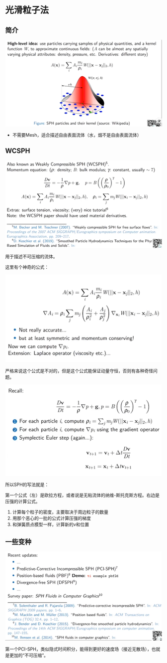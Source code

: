 # 光滑粒子法

## 简介

![](/img/2020-07-23-13-12-12.png)

- 不需要Mesh，适合描述自由表面流体（水，烟不是自由表面流体）

## WCSPH

![](/img/2020-07-23-13-15-02.png)

用于描述不可压缩的流体。

这里有个神奇的公式：

![](/img/2020-07-23-13-22-59.png)

严格来说这个公式是不对的，但是这个公式能保证动量守恒，否则有各种奇怪问题。

![](/img/2020-07-23-13-24-08.png)


所以SPH的写法就是：

第一个公式（左）是欧拉方程，或者说是无粘流体的纳维-斯托克斯方程。右边是压强的计算公式。

1. 计算每个粒子的密度，主要取决于周边粒子的数量
2. 用那个恶心的一批的公式计算压强的梯度
3. 和弹簧质点模型一样，计算新的v和位置

## 一些变种

![](/img/2020-07-23-13-29-40.png)

第一个PCI-SPH，类似隐式时间积分，能得到更好的速度场（接近无散场），也就是更加的“不可压缩”。
